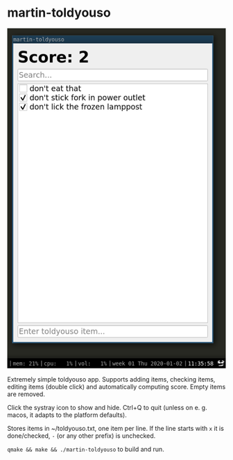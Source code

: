 martin-toldyouso
===========

![screenshot](/screenshot.png)

Extremely simple toldyouso app. Supports adding items, checking items, editing
items (double click) and automatically computing score. Empty items are
removed.

Click the systray icon to show and hide. Ctrl+Q to quit (unless
on e. g. macos, it adapts to the platform defaults).

Stores items in ~/toldyouso.txt, one item per line. If the line starts with `x` it
is done/checked, `-` (or any other prefix) is unchecked.

`qmake && make && ./martin-toldyouso` to build and run.

